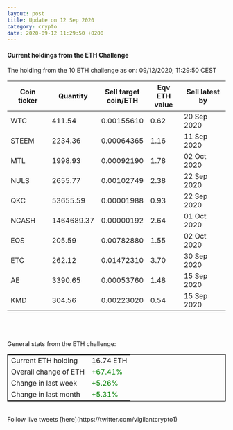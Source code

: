 ```yaml
---
layout: post
title: Update on 12 Sep 2020
category: crypto
date: 2020-09-12 11:29:50 +0200
---
```

<!-- Global site tag (gtag.js) - Google Analytics -->
<script async src="https://www.googletagmanager.com/gtag/js?id=UA-103831149-5"></script>
<script>
  window.dataLayer = window.dataLayer || [];
  function gtag(){dataLayer.push(arguments);}
  gtag('js', new Date());

  gtag('config', 'UA-103831149-5');
</script>


#### Current holdings from the ETH Challenge

The holding from the 10 ETH challenge as on: 09/12/2020, 11:29:50 CEST

|Coin ticker|Quantity|Sell target<br>coin/ETH|Eqv ETH<br>value|Sell latest by|
|-----------|--------|-----------|-----------|--------------|
WTC|411.54|  0.00155610|0.62|20 Sep 2020|
STEEM|2234.36|  0.00064365|1.16|11 Sep 2020|
MTL|1998.93|  0.00092190|1.78|02 Oct 2020|
NULS|2655.77|  0.00102749|2.38|22 Sep 2020|
QKC|53655.59|  0.00001988|0.93|22 Sep 2020|
NCASH|1464689.37|  0.00000192|2.64|01 Oct 2020|
EOS|205.59|  0.00782880|1.55|02 Oct 2020|
ETC|262.12|  0.01472310|3.70|30 Sep 2020|
AE|3390.65|  0.00053760|1.48|15 Sep 2020|
KMD|304.56|  0.00223020|0.54|15 Sep 2020|

<br>
<br>
<br>
General stats from the ETH challenge:

<table style="border:1px solid black;margin-left:auto;margin-right:auto;">
	<tbody>
	<tr>
		<td>Current ETH holding</td>
		<td>     16.74 ETH</td>
	</tr>
	<tr>
		<td>Overall change of ETH</td>
		<td><font color="green">+67.41%</font></td>
	</tr>
	<tr>
		<td>Change in last week</td>
		<td><font color="green">+5.26%</font></td>
	</tr>
	<tr>
		<td>Change in last month</td>
		<td><font color="green">+5.31%</font></td>
	</tr>
	</tbody>
</table>

<br>
Follow live tweets [here](https://twitter.com/vigilantcrypto1)
<br>
<br>